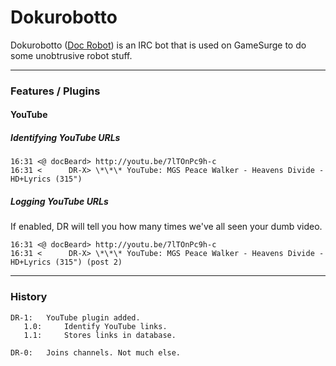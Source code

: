 Dokurobotto
===========

Dokurobotto ([Doc Robot](http://megaman.wikia.com/wiki/Doc_Robot)) is an IRC bot that is used on GameSurge to do some unobtrusive robot stuff.

* * *

### Features / Plugins
#### YouTube
##### Identifying YouTube URLs
```
16:31 <@ docBeard> http://youtu.be/7lTOnPc9h-c
16:31 <      DR-X> \*\*\* YouTube: MGS Peace Walker - Heavens Divide - HD+Lyrics (315")
```

##### Logging YouTube URLs
If enabled, DR will tell you how many times we've all seen your dumb video.
```
16:31 <@ docBeard> http://youtu.be/7lTOnPc9h-c
16:31 <      DR-X> \*\*\* YouTube: MGS Peace Walker - Heavens Divide - HD+Lyrics (315") (post 2)
```

* * *
### History
```
DR-1:   YouTube plugin added.
   1.0:     Identify YouTube links.
   1.1:     Stores links in database.

DR-0:   Joins channels. Not much else.
```
